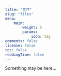 ```yaml
---
title: "文件"
slug: "files"
menu:
    main: 
        weight: 5
        params:
            icon: tag
comments: false
license: false
toc: false
readingTime: false
---
```


Something may be here...